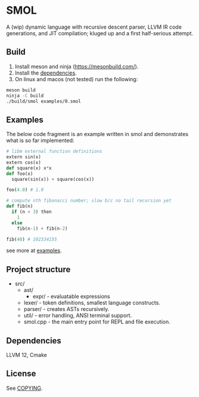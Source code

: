 # SMOL
A (wip) dynamic language with recursive descent parser, LLVM IR code generations, and JIT compilation; kluged up and a first half-serious attempt.

## Build
1. Install meson and ninja (https://mesonbuild.com/).  
2. Install the [dependencies](#dependencies).  
3. On linux and macos (not tested) run the following: 
```sh
meson build
ninja -C build
./build/smol examples/0.smol
```
## Examples
The below code fragment is an example written in smol and demonstrates what is so far implemented:

```python
# libm external function definitions
extern sin(x)
extern cos(x)
def square(x) x*x
def foo(x)
  square(sin(x)) + square(cos(x))

foo(4.0) # 1.0

# compute nth fibonacci number; slow b/c no tail recursion yet
def fib(n)
  if (n < 3) then
    1
  else
    fib(n-1) + fib(n-2)

fib(40) # 102334155
```
see more at [examples](examples/).

## Project structure
- src/
    - ast/
        - expr/ - evaluatable expressions
    - lexer/ - token definitions, smallest language constructs.
    - parser/ - creates ASTs recursively.
    - util/ - error handling, ANSI terminal support.
    - smol.cpp - the main entry point for REPL and file execution.

## Dependencies
LLVM 12, Cmake

## License
See [COPYING](copying/).
